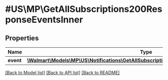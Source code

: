 # #US\MP\GetAllSubscriptions200ResponseEventsInner

## Properties

Name | Type | Description | Notes
------------ | ------------- | ------------- | -------------
**event** | [**\Walmart\Models\MP\US\Notifications\GetAllSubscriptions200ResponseEventsInnerEventInner[]**](GetAllSubscriptions200ResponseEventsInnerEventInner.md) |  | [optional]


[[Back to Model list]](../) [[Back to API list]](../../Api/US/MP) [[Back to README]](../../README.md)
